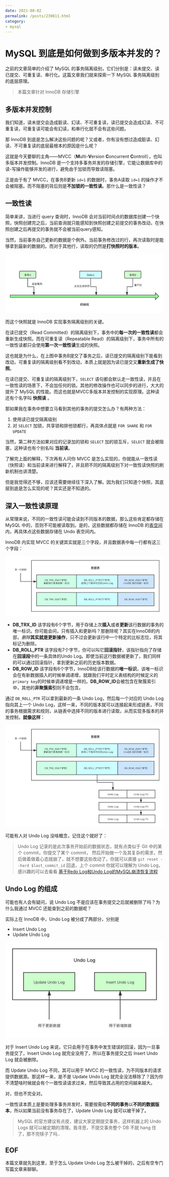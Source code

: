 ```yaml
---
date: 2021-08-02
permalink: /posts/230811.html
category:
- mysql
---
```


# MySQL 到底是如何做到多版本并发的？

之前的文章简单的介绍了 MySQL 的事务隔离级别，它们分别是：读未提交、读已提交、可重复读、串行化。这篇文章我们就来探索一下 MySQL 事务隔离级别的底层原理。

> 本篇文章针对 InnoDB 存储引擎



## 多版本并发控制

我们知道，读未提交会造成脏读、幻读、不可重复读，读已提交会造成幻读、不可重复读，可重复读可能会有幻读，和串行化就不会有这些问题。

那 InnoDB 到底是怎么解决这些问题的呢？又或者，你有没有想过造成脏读、幻读、不可重复读的底层最根本的原因是什么呢？

这就是今天要聊的主角——MVCC（**M**ulti-**V**ersion **C**oncurrent **C**ontroll），也叫多版本并发控制。InnoDB 是一个支持多事务并发的存储引擎，它能让数据库中的读-写操作能够并发的进行，避免由于加锁而导致读阻塞。

正是由于有了 MVCC，在事务B更新 `id=1` 的数据时，事务A读取 `id=1` 的操作才不会被阻塞。而不阻塞的背后则是**不加锁的一致性读**。那什么是一致性读？



## 一致性读

简单来讲，当进行 query 查询时，InnoDB 会对当前时间点的数据库创建一个快照，快照创建完之后，当前查询就只能感知到快照创建之前提交的事务改动，在快照创建之后再提交的事务就不会被当前query感知。

当然，当前事务自己更新的数据是个例外。当前事务修改过的行，再次读取时是能够拿到最新的数据的。而对于其他行，读取的仍然是**打快照时的版本**。

![](/images/mysql/230811/consistant-read.jpeg)

而这个快照就是 InnoDB 实现事务隔离级别的关键。

在读已提交（Read Committed）的隔离级别下，事务中的**每一次的一致性读**都会重新生成快照。而在可重复读（Repeatable Read）的隔离级别下，事务中所有的一致性读都只会使用**第一次一致性读**生成的快照。

这也就是为什么，在上图中事务B提交了事务之后，读已提交的隔离级别下能看到改动，可重复读的隔离级别看不到改动，本质上就是因为读已提交又**重新生成了快照**。

在读已提交、可重复读的隔离级别下，`SELECT` 语句都会默认走一致性读，并且在一致性读的场景下，不会加任何的锁。其他的修改操作也可以同步的进行，大大的提升了 MySQL 的性能。而这也就是MVCC多版本并发控制的实现原理。这种读还有个名字叫 **快照读** 。



那如果我在事务中想要立马看到其他的事务的提交怎么办？有两种方法：

1. 使用读已提交隔离级别
2. 对 `SELECT` 加锁，共享锁和排他锁都行，再具体点就是 `FOR SHARE` 和 `FOR UPDATE`

当然，第二种方法如果对应的记录加的锁和 `SELECT` 加的锁互斥，`SELECT` 就会被阻塞，这种读也有个别名叫 **当前读**。



了解完上面的解释，下次再有人问你 MVCC 是怎么实现的，你就能从一致性读（快照读）和当前读来进行解释了，并且把不同的隔离级别下对一致性读快照的刷新机制也讲清楚。

但是我觉得还不够，应该还需要继续往下深入了解。因为我们只知道个快照，其底层到底是怎么实现的呢？其实还是不知道的。



## 深入一致性读原理

从常理来说，不同的一致性读可能会读到不同版本的数据，那么这些肯定都存储在 MySQL 中的，否则不可能被读取到。是的，这些数据都存储在 InnoDB 的[表空间](https://mp.weixin.qq.com/s/KVH---8XrkX-6_liVux2Xg)内，再具体点这些数据存储在 Undo 表空间内。

InnoDB 内实现 MVCC 的关键其实就是三个字段，并且数据表中每一行都有这三个字段：

![](/images/mysql/230811/three-key-in-a-row.jpeg)

- **DB_TRX_ID** 该字段有6个字节，用于存储上次**插入**或者**更新**该行数据的事务的唯一标识。你可能会问，只有插入和更新吗？那删除呢？其实在InnoDB的内部，*删除***其实就是更新操作**，只不过会更新该行中一个特定的比标志位，将其标记为删除。
- **DB_ROLL_PTR** 该字段有7个字节，你可以叫它**回滚指针**，该指针指向了存储在**回滚段**中的一条具体的Undo Log。即使当前这行数据被更新了，我们同样的可以通过回滚指针，拿到更新之前的历史版本数据。
- **DB_ROW_ID** 该字段有6个字节，InnoDB给该行数据的**唯一标识**，该唯一标识会在有新数据插入的时候单调递增，就跟我们平时定义表结构的时候定义的`primary key`的时候单调递增是一样的。**DB_ROW_ID**会被包含在聚簇索引中，其他的**非聚簇索引**则不会包含。



通过 `DB_ROLL_PTR` 可以拿到最新的一条 Undo Log，然后每一个对应的 Undo Log 指向其上一个 Undo Log，这样一来，不同的版本就可以连接起来形成链表，不同的事务根据需求和规则，从链表中选择不同的版本进行读取，从而实现多版本的并发控制，**就像这样**：

![](/images/mysql/230811/undo-log-ptr.jpeg)



可能有人对 Undo Log 没啥概念，记住这个就好了：

> Undo Log 记录的是此次事务开始前的数据状态，就有点类似于 Git 中的某个 commit，你提交了某个 commit， 然后开始做一个及其复杂的需求，然后做着做着心态就崩了，就不想要这些改动了，你就可以直接 `git reset --hard $last_commit_id` 回退，上个 commit 你就可以理解为 Undo Log，感兴趣的可以去看看 [基于Redo Log和Undo Log的MySQL崩溃恢复流程](https://mp.weixin.qq.com/s/sDhgznRSA5wWduvG156mBw)



## Undo Log 的组成

可能也有人会有疑问，说 Undo Log 不是应该在事务提交之后就被删除了吗？为什么我通过 MVCC 还能查到之前的数据呢？

实际上在 InnoDB 中，Undo Log 被分成了两部分，分别是

- Insert Undo Log
- Update Undo Log

![](/images/mysql/230811/composition-of-undo-log.jpeg)

对于 Insert Undo Log 来说，它只会用于在事务中发生错误的回滚，因为一旦事务提交了，Insert Undo Log 就完全没用了，所以在事务提交之后 Insert Undo Log 就会被删除。

而 Update Undo Log 不同，其可以用于 MVCC 的一致性读，为不同版本的请求提供数据源。那这样一来，是不是 Update Undo Log 就完全没法移除了？因为你不清楚啥时候就会有个一致性读请求过来，然后导致其占用的空间越来越大。

对，但也不完全对。

一致性读本质上是要处理多事务并发时，需要按需给**不同的事务**以**不同的数据版本**，所以如果当前没有事务存在了，Update Undo Log 就可以被干掉了。

> MySQL 的官方建议有点皮，建议大家定期提交事务，这样机器上的 Undo Logs 就可以被定期的清理。我寻思，不提交事务整个 DB 不就 hang 住了，那不完犊子了吗..





## EOF

本篇文章就先到这里，至于怎么 Update Undo Log 怎么被干掉的，之后有空专门写篇文章来聊聊。






